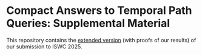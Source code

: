 # Compact Answers to Temporal Path Queries: Supplemental Material

This repository contains the [extended version](./extended.pdf) (with proofs of our results) of our submission to ISWC 2025.
